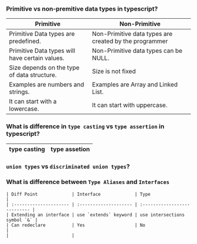 ### Primitive vs non-premitive data types in typescript?

| **Primitive**                                  | **Non-Primitive**                                      |
| ---------------------------------------------- | ------------------------------------------------------ |
| Primitive Data types are predefined.           | Non-Primitive data types are created by the programmer |
| Primitive Data types will have certain values. | Non-Primitive data types can be NULL.                  |
| Size depends on the type of data structure.    | Size is not fixed                                      |
| Examples are numbers and strings.              | Examples are Array and Linked List.                    |
| It can start with a lowercase.                 | It can start with uppercase.                           |

### What is difference in `type casting` vs `type assertion` in typescript?

| **type casting** | **type assetion** |
| ---------------- | ----------------- |


### `union types` vs `discriminated union types`?


### What is difference between `Type Aliases` and `Interfaces`

    | Diff Point             | Interface             | Type                         |
    | :--------------------- | :-------------------- | :--------------------------- |
    | Extending an interface | use `extends` keyword | use intersections symbol `&` |
    | Can redeclare          | Yes                   | No                           |
    |                        |

